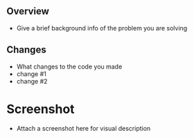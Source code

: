 ## Overview
- Give a brief background info of the problem you are solving

## Changes
- What changes to the code you made
- change #1
- change #2

# Screenshot
- Attach a screenshot here for visual description
